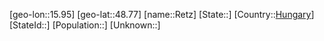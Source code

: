 ﻿---
location: [48.77,15.95]
type: City
tags:
- geo/City


SpocWebEntityId: 33719
isDeleted: false
confidential: public

---
[geo-lon::15.95]
[geo-lat::48.77]
[name::Retz]
[State::]
[Country::[Hungary](geo/Continent/Europe/Hungary.md)]
[StateId::]
[Population::]
[Unknown::]

